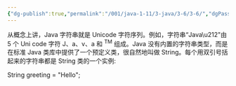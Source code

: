 ```yaml
---
{"dg-publish":true,"permalink":"/001/java-1-11/3-java/3-6/3-6/","dgPassFrontmatter":true,"created":"2024-04-15T14:55:41.768+08:00","updated":"2024-06-01T10:43:32.611+08:00"}
---
```


从概念上讲，Java 字符串就是 Unicode 字符序列。例如，字符串“Java\\u212"由 5 个 Uni code 字符 J、a、v、a 和 <sup>TM</sup> 组成。Java 没有内置的字符串类型，而是在标准 Java 类库中提供了一个预定义类，很自然地叫做 String。每个用双引号括起来的字符串都是 String 类的一个实例:

String greeting = "Hello";